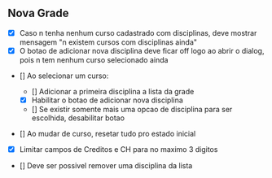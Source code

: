 ## Nova Grade

- [X] Caso n tenha nenhum curso cadastrado com disciplinas, deve mostrar mensagem "n existem cursos com disciplinas ainda"
- [X] O botao de adicionar nova disciplina deve ficar off logo ao abrir o dialog, pois n tem nenhum curso selecionado ainda

- [] Ao selecionar um curso:
    - [] Adicionar a primeira disciplina a lista da grade
    - [X] Habilitar o botao de adicionar nova disciplina
    - [] Se existir somente mais uma opcao de disciplina para ser escolhida, desabilitar botao

- [] Ao mudar de curso, resetar tudo pro estado inicial
- [X] Limitar campos de Creditos e CH para no maximo 3 digitos

- [] Deve ser possivel remover uma disciplina da lista

